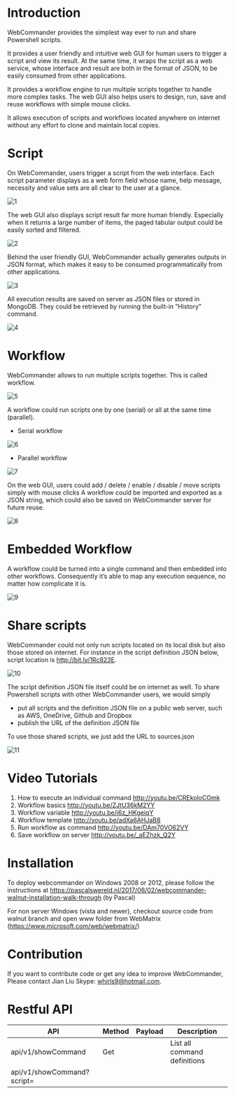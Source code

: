 Introduction
===============
WebCommander provides the simplest way ever to run and share Powershell scripts. 

It provides a user friendly and intuitive web GUI for human users to trigger a script and view its result. At the same time, it wraps the script as a web service, whose interface and result are both in the format of JSON, to be easily consumed from other applications.

It provides a workflow engine to run multiple scripts together to handle more complex tasks. The web GUI also helps users to design, run, save and reuse workflows with simple mouse clicks.  

It allows execution of scripts and workflows located anywhere on internet without any effort to clone and maintain local copies.

Script
===============
On WebCommander, users trigger a script from the web interface. Each script parameter displays as a web form field whose name, help message, necessity and value sets are all clear to the user at a glance. 

![1](https://dl.dropbox.com/s/lgutit9o6qb3dtr/2016R-01.png)

The web GUI also displays script result far more human friendly. Especially when it returns a large number of items, the paged tabular output could be easily sorted and filtered. 

![2](https://dl.dropbox.com/s/6rdij3oycnyeido/2016R-02.png)
 
Behind the user friendly GUI, WebCommander actually generates outputs in JSON format, which makes it easy to be consumed programmatically from other applications.

![3](https://dl.dropbox.com/s/jvz9fd1e3746svn/2016R-03.png)

All execution results are saved on server as JSON files or stored in MongoDB. They could be retrieved by running the built-in “History” command.

![4](https://dl.dropbox.com/s/d86semekf6rhaoj/2016R-04.png)

Workflow
===============
WebCommander allows to run multiple scripts together. This is called workflow.

![5](https://dl.dropbox.com/s/pomjyg6hw4yzby9/2016R-05.png)

A workflow could run scripts one by one (serial) or all at the same time (parallel).
* Serial workflow

![6](https://dl.dropbox.com/s/llod249ebrdlfwk/2016R-06.png)

* Parallel workflow

![7](https://dl.dropbox.com/s/6lppxx115ctd178/2016R-07.png)

On the web GUI, users could add / delete / enable / disable / move scripts simply with mouse clicks 
A workflow could be imported and exported as a JSON string, which could also be saved on WebCommander server for future reuse.

![8](https://dl.dropbox.com/s/d56ch7sudbpfp8g/2016R-08.png)

Embedded Workflow
=================
A workflow could be turned into a single command and then embedded into other workflows. Consequently it’s able to map any execution sequence, no matter how complicate it is.

![9](https://dl.dropbox.com/s/2vqnhmlx8sjsjx4/2016R-09.png)

Share scripts
=================
WebCommander could not only run scripts located on its local disk but also those stored on internet. For instance in the script definition JSON below, script location is http://bit.ly/1Rc823E.

![10](https://dl.dropbox.com/s/ruqt2061lt8fjc5/2016R-10.png)

The script definition JSON file itself could be on internet as well. To share Powershell scripts with other WebCommander users, we would simply 
* put all scripts and the definition JSON file on a public web server, such as AWS, OneDrive, Github and Dropbox
* publish the URL of the definition JSON file

To use those shared scripts, we just add the URL to sources.json

![11](https://dl.dropbox.com/s/lcslwg9k4djw5dk/2016R-11.png)

Video Tutorials
===============
1. How to execute an individual command http://youtu.be/CREkoloCOmk
2. Workflow basics http://youtu.be/ZJtU36kM2YY
3. Workflow variable http://youtu.be/i6z_HKgeiqY
4. Workflow template http://youtu.be/adXa6AHJaB8
5. Run workflow as command http://youtu.be/DAm70VO62VY
6. Save workflow on server http://youtu.be/_aEZhzk_Q2Y

Installation
============
To deploy webcommander on Windows 2008 or 2012, please follow the instructions at https://pascalswereld.nl/2017/06/02/webcommander-walnut-installation-walk-through (by Pascal)

For non server Windows (vista and newer), checkout source code from walnut branch and open www folder from WebMatrix (https://www.microsoft.com/web/webmatrix/)

Contribution
============
If you want to contribute code or get any idea to improve WebCommander,
Please contact Jian Liu Skype: whirls9@hotmail.com.

Restful API
===========
| API | Method | Payload | Description |
| --- | --- | --- | --- |
| api/v1/showCommand | Get |  | List all command definitions |
| api/v1/showCommand?script=<script path> | Get |  | List the definition of the specified command |
| api/v1/showHistory | Get |  | List all execution history records |
| api/v1/showHistory/<history ID> | Get |  | List the history record specified by ID |
| api/v1/runCommand | Post | JSON string as listed below  | List the history record specified by ID |

```javascript
{
  "script": "vSphere\\interfaces.ps1",
  "method": "listPortgroup",
  "parameters": [
    {
      "name": "serverAddress",
      "value": "1.1.1.1"
    },
    {
      "name": "serverUser",
      "value": "root"
    },
    {
      "name": "serverPassword",
      "value": "password"
    }
   ] 
}
```
Index.html could generate this JSON string. After running a command through index.html, the result JSON will show in the JSON tab. That JSON string could be used to trigger runCommand API as well.

